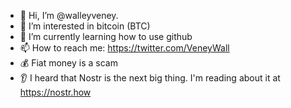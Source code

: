 - 👋 Hi, I’m @walleyveney.
- 👀 I’m interested in bitcoin (BTC)
- 🌱 I’m currently learning how to use github
- 📫 How to reach me: https://twitter.com/VeneyWall
- 💰 Fiat money is a scam
- 👂 I heard that Nostr is the next big thing.  I'm reading about it at https://nostr.how
<!---
walleyveney/walleyveney is a ✨ special ✨ repository because its `README.md` (this file) appears on your GitHub profile.
You can click the Preview link to take a look at your changes.
--->
